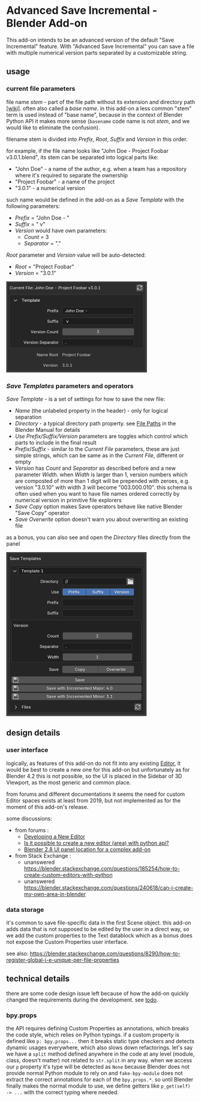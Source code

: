 # Advanced Save Incremental - Blender Add-on

This add-on intends to be an advanced version of the default "Save Incremental" feature. With "Advanced Save Incremental" you
can save a file with multiple numerical version parts separated by a customizable string.

## usage

### current file parameters

file name _stem_ - part of the file path without its extension and directory path [[wiki]][stem]. often also called a
_base name_. in this add-on a less common "stem" term is used instead of "base name", because in the context of Blender
Python API it makes more sense (`basename` code name is not _stem_, and we would like to eliminate the confusion).

filename stem is divided into _Prefix_, _Root_, _Suffix_ and _Version_ in this order.

for example, if the file name looks like "John Doe - Project Foobar v3.0.1.blend", its stem can be separated into
logical parts like:

- "John Doe" - a name of the author, e.g. when a team has a repository where it's required to separate the ownership
- "Project Foobar" - a name of the project
- "3.0.1" - a numerical version

such name would be defined in the add-on as a _Save Template_ with the following parameters:

- _Prefix_ = "John Doe - "
- _Suffix_ = " v"
- _Version_ would have own parameters:
    - _Count_ = 3
    - _Separator_ = "."

_Root_ parameter and _Version_ value will be auto-detected:

- _Root_ = "Project Foobar"
- _Version_ = "3.0.1"

![Screenshot of the Current File parameters](screenshots/readme_screenshot_current_file.png)

[stem]: https://en.wikipedia.org/wiki/Filename#Filename_extensions

### _Save Templates_ parameters and operators

_Save Template_ - is a set of settings for how to save the new file:

- _Name_ (the unlabeled property in the header) - only for logical separation
- _Directory_ - a typical directory path property. see [File Paths][File Paths] in the Blender Manual for details
- _Use Prefix/Suffix/Version_ parameters are toggles which control which parts to include in the final result
- _Prefix_/_Suffix_ - similar to the _Current File_ parameters, these are just simple strings, which can be same as in
  the _Current File_, different or empty
- _Version_ has _Count_ and _Separator_ as described before and a new parameter _Width_. when _Width_ is larger than 1,
  version numbers which are composted of more than 1 digit will be prepended with zeroes, e.g. version "3.0.10" with
  width 3 will become "003.000.010". this schema is often used when you want to have file names ordered correctly by
  numerical version in primitive file explorers
- _Save Copy_ option makes Save operators behave like native Blender "Save Copy" operator
- _Save Overwrite_ option doesn't warn you about overwriting an existing file

as a bonus, you can also see and open the _Directory_ files directly from the panel

![Screenshot of the Save Template parameters](screenshots/readme_screenshot_template.png)

[File Paths]: https://docs.blender.org/manual/en/latest/editors/preferences/file_paths.html

## design details

### user interface

logically, as features of this add-on do not fit into any existing [Editor][Editor], it would be best to create
a new one for this add-on but unfortunately as for Blender 4.2 this is not possible, so the UI is placed in the Sidebar
of 3D Viewport, as the most generic and common place.

from forums and different documentations it seems the need for custom Editor spaces exists at least from 2019, but not
implemented as for the moment of this add-on's release.

some discussions:

- from forums :
    - [Developing a New Editor](https://devtalk.blender.org/t/developing-a-new-editor/894/20)
    - [Is it possible to create a new editor (area) with python api?](https://devtalk.blender.org/t/is-it-possible-to-create-a-new-editor-area-with-python-api/17605)
    - [Blender 2.8 UI panel location for a complex add-on](https://devtalk.blender.org/t/blender-2-8-ui-panel-location-for-a-complex-add-on/5420)
- from Stack Exchange :
    - unanswered https://blender.stackexchange.com/questions/185254/how-to-create-custom-editors-with-python
    - unanswered https://blender.stackexchange.com/questions/240618/can-i-create-my-own-area-in-blender

### data storage

it's common to save file-specific data in the first Scene object. this add-on adds data that is not supposed to be
edited by the user in a direct way, so we add the custom properties to the Text datablock which as a bonus does not
expose the Custom Properties user interface.

see also: https://blender.stackexchange.com/questions/8290/how-to-register-global-i-e-unique-per-file-properties

## technical details

there are some code design issue left because of how the add-on quickly changed the requirements during the development.
see [todo](./todo.md).

### bpy.props

the API requires defining Custom Properties as annotations, which breaks the code style, which relies on Python typings.
if a custom property is defined like `p: bpy.props...` then it breaks static type checkers and detects dynamic usages
everywhere, which also slows down refactorings. let's say we have a `split` method defined anywhere in the code at any
level (module, class, doesn't matter) not related to `str.split` in any way. when we access our `p` property it's type
will be detected as `None` because Blender does not provide normal Python module to rely on and `fake-bpy-module` does
not extract the correct annotations for each of the `bpy.props.*`. so until Blender finally makes the normal module to
use, we define getters like `p_get(self) -> ...` with the correct typing where needed.

[Editor]: https://docs.blender.org/manual/en/4.2/editors/index.html


